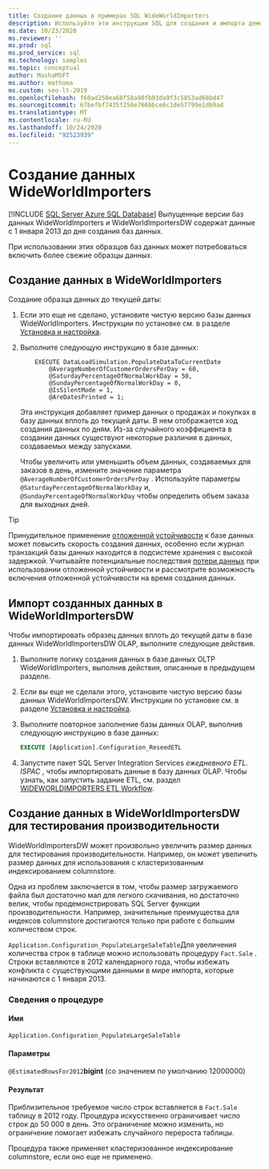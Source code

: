 ```yaml
---
title: Создание данных в примерах SQL WideWorldImporters
description: Используйте эти инструкции SQL для создания и импорта демонстрационных данных до текущей даты для образцов баз данных WideWorldImporters.
ms.date: 10/23/2020
ms.reviewer: ''
ms.prod: sql
ms.prod_service: sql
ms.technology: samples
ms.topic: conceptual
author: MashaMSFT
ms.author: mathoma
ms.custom: seo-lt-2019
ms.openlocfilehash: f60ad250ea68f58a98fb93da9f3c5853ad68bd47
ms.sourcegitcommit: 67befbf7435f256e766bbce6c1de57799e1db9ad
ms.translationtype: MT
ms.contentlocale: ru-RU
ms.lasthandoff: 10/24/2020
ms.locfileid: "92523939"
---
```

# <a name="wideworldimporters-data-generation"></a>Создание данных WideWorldImporters
[!INCLUDE [SQL Server Azure SQL Database](../includes/applies-to-version/sql-asdb.md)]
Выпущенные версии баз данных WideWorldImporters и WideWorldImportersDW содержат данные с 1 января 2013 до дня создания баз данных.

При использовании этих образцов баз данных может потребоваться включить более свежие образцы данных.

## <a name="data-generation-in-wideworldimporters"></a>Создание данных в WideWorldImporters

Создание образца данных до текущей даты:

1. Если это еще не сделано, установите чистую версию базы данных WideWorldImporters. Инструкции по установке см. в разделе [Установка и настройка](wide-world-importers-oltp-install-configure.md).
2. Выполните следующую инструкцию в базе данных:

    ```
        EXECUTE DataLoadSimulation.PopulateDataToCurrentDate
            @AverageNumberOfCustomerOrdersPerDay = 60,
            @SaturdayPercentageOfNormalWorkDay = 50,
            @SundayPercentageOfNormalWorkDay = 0,
            @IsSilentMode = 1,
            @AreDatesPrinted = 1;
    ```

    Эта инструкция добавляет пример данных о продажах и покупках в базу данных вплоть до текущей даты. В нем отображается ход создания данных по дням. Из-за случайного коэффициента в создании данных существуют некоторые различия в данных, создаваемых между запусками.

    Чтобы увеличить или уменьшить объем данных, создаваемых для заказов в день, измените значение параметра `@AverageNumberOfCustomerOrdersPerDay` . Используйте параметры `@SaturdayPercentageOfNormalWorkDay` и, `@SundayPercentageOfNormalWorkDay` чтобы определить объем заказа для выходных дней.

> [!TIP]
> Принудительное применение [отложенной устойчивости](../relational-databases/logs/control-transaction-durability.md) к базе данных может повысить скорость создания данных, особенно если журнал транзакций базы данных находится в подсистеме хранения с высокой задержкой. Учитывайте потенциальные последствия [потери данных](../relational-databases/logs/control-transaction-durability.md#bkmk_DataLoss) при использовании отложенной устойчивости и рассмотрите возможность включения отложенной устойчивости на время создания данных.

## <a name="import-generated-data-in-wideworldimportersdw"></a>Импорт созданных данных в WideWorldImportersDW

Чтобы импортировать образец данных вплоть до текущей даты в базе данных WideWorldImportersDW OLAP, выполните следующие действия.

1. Выполните логику создания данных в базе данных OLTP WideWorldImporters, выполнив действия, описанные в предыдущем разделе.
2. Если вы еще не сделали этого, установите чистую версию базы данных WideWorldImportersDW. Инструкции по установке см. в разделе [Установка и настройка](wide-world-importers-oltp-install-configure.md).
3. Выполните повторное заполнение базы данных OLAP, выполнив следующую инструкцию в базе данных:

    ```sql
    EXECUTE [Application].Configuration_ReseedETL
    ```

4. Запустите пакет SQL Server Integration Services *ежедневного ETL. ISPAC* , чтобы импортировать данные в базу данных OLAP. Чтобы узнать, как запустить задание ETL, см. раздел [WIDEWORLDIMPORTERS ETL Workflow](wide-world-importers-perform-etl.md).

## <a name="generate-data-in-wideworldimportersdw-for-performance-testing"></a>Создание данных в WideWorldImportersDW для тестирования производительности

WideWorldImportersDW может произвольно увеличить размер данных для тестирования производительности. Например, он может увеличить размер данных для использования с кластеризованным индексированием columnstore.

Одна из проблем заключается в том, чтобы размер загружаемого файла был достаточно мал для легкого скачивания, но достаточно велик, чтобы продемонстрировать SQL Server функции производительности. Например, значительные преимущества для индексов columnstore достигаются только при работе с большим количеством строк. 

`Application.Configuration_PopulateLargeSaleTable`Для увеличения количества строк в таблице можно использовать процедуру `Fact.Sale` . Строки вставляются в 2012 календарного года, чтобы избежать конфликта с существующими данными в мире импорта, которые начинаются с 1 января 2013.

### <a name="procedure-details"></a>Сведения о процедуре

#### <a name="name"></a>Имя

`Application.Configuration_PopulateLargeSaleTable`

#### <a name="parameters"></a>Параметры

`@EstimatedRowsFor2012`**bigint** (со значением по умолчанию 12000000)

#### <a name="result"></a>Результат

Приблизительное требуемое число строк вставляется в `Fact.Sale` таблицу в 2012 году. Процедура искусственно ограничивает число строк до 50 000 в день. Это ограничение можно изменить, но ограничение помогает избежать случайного перероста таблицы.

Процедура также применяет кластеризованное индексирование columnstore, если оно еще не применено.
